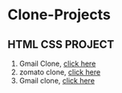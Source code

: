 # Clone-Projects
## HTML CSS PROJECT 

1) Gmail Clone, [click here](https://coruscating-torte-e62f30.netlify.app/)
2) zomato clone, [click here](https://beautiful-kataifi-87e921.netlify.app/)
3) Gmail clone, [click here](https://famous-gingersnap-eeb169.netlify.app)
